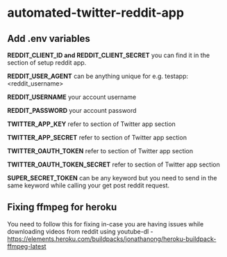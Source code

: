 # automated-twitter-reddit-app

## Add .env variables

**REDDIT_CLIENT_ID and REDDIT_CLIENT_SECRET** you can find it in the section of setup reddit app.

**REDDIT_USER_AGENT** can be anything unique for e.g. testapp:<reddit_username>

**REDDIT_USERNAME** your account username

**REDDIT_PASSWORD** your account password

**TWITTER_APP_KEY** refer to section of Twitter app section

**TWITTER_APP_SECRET** refer to section of Twitter app section

**TWITTER_OAUTH_TOKEN** refer to section of Twitter app section

**TWITTER_OAUTH_TOKEN_SECRET** refer to section of Twitter app section

**SUPER_SECRET_TOKEN** can be any keyword but you need to send in the same keyword while calling your get post reddit request. 


## Fixing ffmpeg for heroku

You need to follow this for fixing in-case you are having issues while downloading videos from reddit using youtube-dl - https://elements.heroku.com/buildpacks/jonathanong/heroku-buildpack-ffmpeg-latest
